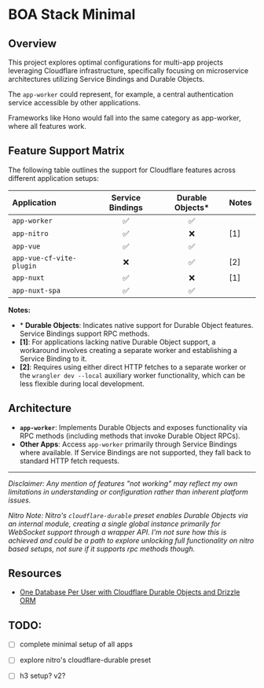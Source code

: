 # BOA Stack Minimal

## Overview

This project explores optimal configurations for multi-app projects leveraging Cloudflare infrastructure, specifically focusing on microservice architectures utilizing Service Bindings and Durable Objects.

The `app-worker` could represent, for example, a central authentication service accessible by other applications.

Frameworks like Hono would fall into the same category as app-worker, where all features work.

## Feature Support Matrix

The following table outlines the support for Cloudflare features across different application setups:

| Application              | Service Bindings | Durable Objects\* | Notes |
| :----------------------- | :--------------: | :---------------: | :---- |
| `app-worker`             |        ✅        |        ✅         |       |
| `app-nitro`              |        ✅        |        ❌         | [1]   |
| `app-vue`                |        ✅        |        ✅         |       |
| `app-vue-cf-vite-plugin` |        ❌        |        ✅         | [2]   |
| `app-nuxt`               |        ✅        |        ❌         | [1]   |
| `app-nuxt-spa`           |        ✅        |        ✅         |       |

**Notes:**

-   \* **Durable Objects**: Indicates native support for Durable Object features. Service Bindings support RPC methods.
-   **[1]**: For applications lacking native Durable Object support, a workaround involves creating a separate worker and establishing a Service Binding to it.
-   **[2]**: Requires using either direct HTTP fetches to a separate worker or the `wrangler dev --local` auxiliary worker functionality, which can be less flexible during local development.

## Architecture

-   **`app-worker`**: Implements Durable Objects and exposes functionality via RPC methods (including methods that invoke Durable Object RPCs).
-   **Other Apps**: Access `app-worker` primarily through Service Bindings where available. If Service Bindings are not supported, they fall back to standard HTTP fetch requests.

---

_Disclaimer: Any mention of features "not working" may reflect my own limitations in understanding or configuration rather than inherent platform issues._

_Nitro Note: Nitro's `cloudflare-durable` preset enables Durable Objects via an internal module, creating a single global instance primarily for WebSocket support through a wrapper API. I'm not sure how this is achieved and could be a path to explore unlocking full functionality on nitro based setups, not sure if it supports rpc methods though._

## Resources

- [One Database Per User with Cloudflare Durable Objects and Drizzle ORM](https://boristane.com/blog/durable-objects-database-per-user/)

## TODO:
- [ ] complete minimal setup of all apps
- [ ] explore nitro's cloudflare-durable preset
- [ ] h3 setup? v2?


